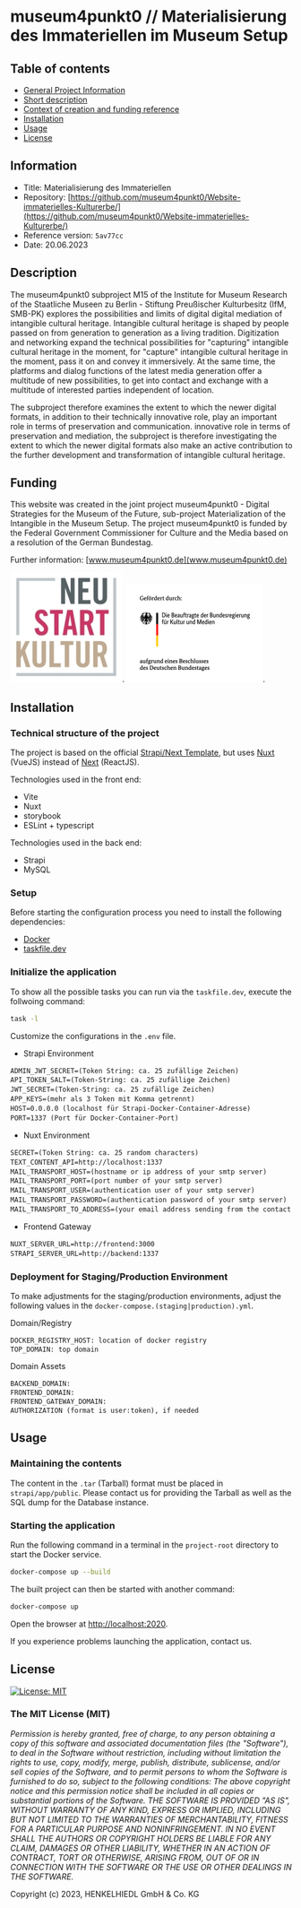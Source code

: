 # museum4punkt0 // Materialisierung des Immateriellen im Museum Setup

## Table of contents

* [General Project Information](#information)
* [Short description](#description)
* [Context of creation and funding reference](#funding)
* [Installation](#installation)
* [Usage](#usage)
* [License](#license)

## Information

* Title: Materialisierung des Immateriellen
* Repository: [https://github.com/museum4punkt0/Website-immaterielles-Kulturerbe/](https://github.com/museum4punkt0/Website-immaterielles-Kulturerbe/)
* Reference version: `5av77cc`
* Date: 20.06.2023

## Description

The museum4punkt0 subproject M15 of the Institute for Museum Research of the Staatliche Museen zu
Berlin - Stiftung Preußischer Kulturbesitz (IfM, SMB-PK) explores the possibilities and limits of digital digital mediation of intangible cultural heritage. Intangible cultural heritage is shaped by people passed on from generation to generation as a living tradition.
Digitization and networking expand the technical possibilities for "capturing" intangible cultural heritage in the moment, for "capture" intangible cultural heritage in the moment, pass it on and convey it immersively. At the same time, the platforms and dialog functions of the latest media generation offer a multitude of new possibilities, to get into contact and exchange with a multitude of interested parties independent of location.

The subproject therefore examines the extent to which the newer digital formats, in addition to their technically innovative role, play an important role in terms of preservation and communication.
innovative role in terms of preservation and mediation, the subproject is therefore investigating the extent to which the newer digital formats also make an active contribution to the further development and transformation of intangible cultural heritage.

## Funding

This website was created in the joint project museum4punkt0 - Digital Strategies for the Museum of the Future, sub-project Materialization of the Intangible in the Museum Setup. The project museum4punkt0 is funded by the Federal Government Commissioner for Culture and the Media based on a resolution of the German Bundestag.

Further information: [www.museum4punkt0.de](www.museum4punkt0.de)

![Logo Neustart Kultur](assets/img/doc/BKM_Neustart_Kultur_Wortmarke_pos_RGB_RZ_web.jpg "Neustart Kultur").
![Logo Beauftragte der Bundesregierung für Kultur und Medien](assets/img/doc/BKM_Fz_2017_Web_de.gif "Beauftragte der Bundesregierung für Kultur und Medien").

## Installation

### Technical structure of the project

The project is based on the official [Strapi/Next Template](https://github.com/strapi/starters-and-templates/tree/main/packages/starters/next-blog), but uses [Nuxt](https://nuxt.com/) (VueJS) instead of [Next](https://nextjs.org/) (ReactJS).

Technologies used in the front end:

* Vite
* Nuxt
* storybook
* ESLint + typescript

Technologies used in the back end:

* Strapi
* MySQL

### Setup

Before starting the configuration process you need to install the following dependencies:

* [Docker](docker.com)
* [taskfile.dev](taskfile.dev)

### Initialize the application

To show all the possible tasks you can run via the `taskfile.dev`, execute the follwoing command:

```bash
task -l
```

Customize the configurations in the `.env` file.

* Strapi Environment

```markdown
ADMIN_JWT_SECRET=(Token String: ca. 25 zufällige Zeichen)
API_TOKEN_SALT=(Token-String: ca. 25 zufällige Zeichen)
JWT_SECRET=(Token-String: ca. 25 zufällige Zeichen)
APP_KEYS=(mehr als 3 Token mit Komma getrennt)
HOST=0.0.0.0 (localhost für Strapi-Docker-Container-Adresse)
PORT=1337 (Port für Docker-Container-Port)
```

* Nuxt Environment

```markdown
SECRET=(Token String: ca. 25 random characters)
TEXT_CONTENT_API=http://localhost:1337
MAIL_TRANSPORT_HOST=(hostname or ip address of your smtp server)
MAIL_TRANSPORT_PORT=(port number of your smtp server)
MAIL_TRANSPORT_USER=(authentication user of your smtp server)
MAIL_TRANSPORT_PASSWORD=(authentication password of your smtp server)
MAIL_TRANSPORT_TO_ADDRESS=(your email address sending from the contact form)
```

* Frontend Gateway

```markdown
NUXT_SERVER_URL=http://frontend:3000
STRAPI_SERVER_URL=http://backend:1337
```

### Deployment for Staging/Production Environment

To make adjustments for the staging/production environments, adjust the following values in the `docker-compose.(staging|production).yml`.

Domain/Registry

```text
DOCKER_REGISTRY_HOST: location of docker registry
TOP_DOMAIN: top domain
```

Domain Assets

```text
BACKEND_DOMAIN:
FRONTEND_DOMAIN:
FRONTEND_GATEWAY_DOMAIN:
AUTHORIZATION (format is user:token), if needed
```

## Usage

### Maintaining the contents

The content in the `.tar` (Tarball) format must be placed in `strapi/app/public`. Please contact us for providing the Tarball as well as the SQL dump for the Database instance.

### Starting the application

Run the following command in a terminal in the `project-root` directory to start the Docker service.

```bash
docker-compose up --build
```

The built project can then be started with another command:

```bash
docker-compose up
```

Open the browser at [http://localhost:2020](http://localhost:2020).

If you experience problems launching the application, contact us.

## License

[![License: MIT](https://img.shields.io/badge/License-MIT-yellow.svg)](https://opensource.org/licenses/MIT)

### The MIT License (MIT)

_Permission is hereby granted, free of charge, to any person obtaining a copy of this software and associated documentation files (the "Software"), to deal in the Software without restriction, including without limitation the rights to use, copy, modify, merge, publish, distribute, sublicense, and/or sell copies of the Software, and to permit persons to whom the Software is furnished to do so, subject to the following conditions: The above copyright notice and this permission notice shall be included in all copies or substantial portions of the Software. THE SOFTWARE IS PROVIDED "AS IS", WITHOUT WARRANTY OF ANY KIND, EXPRESS OR IMPLIED, INCLUDING BUT NOT LIMITED TO THE WARRANTIES OF MERCHANTABILITY, FITNESS FOR A PARTICULAR PURPOSE AND NONINFRINGEMENT. IN NO EVENT SHALL THE AUTHORS OR COPYRIGHT HOLDERS BE LIABLE FOR ANY CLAIM, DAMAGES OR OTHER LIABILITY, WHETHER IN AN ACTION OF CONTRACT, TORT OR OTHERWISE, ARISING FROM, OUT OF OR IN CONNECTION WITH THE SOFTWARE OR THE USE OR OTHER DEALINGS IN THE SOFTWARE._

Copyright (c) 2023, HENKELHIEDL GmbH & Co. KG